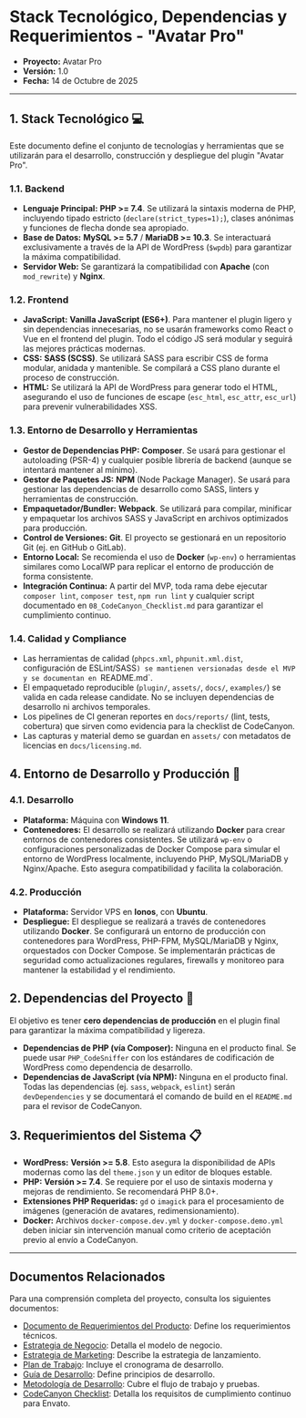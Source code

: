# Stack Tecnológico, Dependencias y Requerimientos - "Avatar Pro"

* **Proyecto:** Avatar Pro
* **Versión:** 1.0
* **Fecha:** 14 de Octubre de 2025

---

## 1. Stack Tecnológico 💻

Este documento define el conjunto de tecnologías y herramientas que se utilizarán para el desarrollo, construcción y despliegue del plugin "Avatar Pro".

### **1.1. Backend**
* **Lenguaje Principal:** **PHP >= 7.4**. Se utilizará la sintaxis moderna de PHP, incluyendo tipado estricto (`declare(strict_types=1);`), clases anónimas y funciones de flecha donde sea apropiado.
* **Base de Datos:** **MySQL >= 5.7** / **MariaDB >= 10.3**. Se interactuará exclusivamente a través de la API de WordPress (`$wpdb`) para garantizar la máxima compatibilidad.
* **Servidor Web:** Se garantizará la compatibilidad con **Apache** (con `mod_rewrite`) y **Nginx**.

### **1.2. Frontend**
* **JavaScript:** **Vanilla JavaScript (ES6+)**. Para mantener el plugin ligero y sin dependencias innecesarias, no se usarán frameworks como React o Vue en el frontend del plugin. Todo el código JS será modular y seguirá las mejores prácticas modernas.
* **CSS:** **SASS (SCSS)**. Se utilizará SASS para escribir CSS de forma modular, anidada y mantenible. Se compilará a CSS plano durante el proceso de construcción.
* **HTML:** Se utilizará la API de WordPress para generar todo el HTML, asegurando el uso de funciones de escape (`esc_html`, `esc_attr`, `esc_url`) para prevenir vulnerabilidades XSS.

### **1.3. Entorno de Desarrollo y Herramientas**
* **Gestor de Dependencias PHP:** **Composer**. Se usará para gestionar el autoloading (PSR-4) y cualquier posible librería de backend (aunque se intentará mantener al mínimo).
* **Gestor de Paquetes JS:** **NPM** (Node Package Manager). Se usará para gestionar las dependencias de desarrollo como SASS, linters y herramientas de construcción.
* **Empaquetador/Bundler:** **Webpack**. Se utilizará para compilar, minificar y empaquetar los archivos SASS y JavaScript en archivos optimizados para producción.
* **Control de Versiones:** **Git**. El proyecto se gestionará en un repositorio Git (ej. en GitHub o GitLab).
* **Entorno Local:** Se recomienda el uso de **Docker** (`wp-env`) o herramientas similares como LocalWP para replicar el entorno de producción de forma consistente.
* **Integración Continua:** A partir del MVP, toda rama debe ejecutar `composer lint`, `composer test`, `npm run lint` y cualquier script documentado en `08_CodeCanyon_Checklist.md` para garantizar el cumplimiento continuo.

### **1.4. Calidad y Compliance**
* Las herramientas de calidad (`phpcs.xml`, `phpunit.xml.dist`, configuración de ESLint/SASS`) se mantienen versionadas desde el MVP y se documentan en `README.md`.
* El empaquetado reproducible (`plugin/`, `assets/`, `docs/`, `examples/`) se valida en cada release candidate. No se incluyen dependencias de desarrollo ni archivos temporales.
* Los pipelines de CI generan reportes en `docs/reports/` (lint, tests, cobertura) que sirven como evidencia para la checklist de CodeCanyon.
* Las capturas y material demo se guardan en `assets/` con metadatos de licencias en `docs/licensing.md`.

## 4. Entorno de Desarrollo y Producción 🐳

### **4.1. Desarrollo**
* **Plataforma:** Máquina con **Windows 11**.
* **Contenedores:** El desarrollo se realizará utilizando **Docker** para crear entornos de contenedores consistentes. Se utilizará `wp-env` o configuraciones personalizadas de Docker Compose para simular el entorno de WordPress localmente, incluyendo PHP, MySQL/MariaDB y Nginx/Apache. Esto asegura compatibilidad y facilita la colaboración.

### **4.2. Producción**
* **Plataforma:** Servidor VPS en **Ionos**, con **Ubuntu**.
* **Despliegue:** El despliegue se realizará a través de contenedores utilizando **Docker**. Se configurará un entorno de producción con contenedores para WordPress, PHP-FPM, MySQL/MariaDB y Nginx, orquestados con Docker Compose. Se implementarán prácticas de seguridad como actualizaciones regulares, firewalls y monitoreo para mantener la estabilidad y el rendimiento.

## 2. Dependencias del Proyecto 🔗

El objetivo es tener **cero dependencias de producción** en el plugin final para garantizar la máxima compatibilidad y ligereza.

* **Dependencias de PHP (vía Composer):** Ninguna en el producto final. Se puede usar `PHP_CodeSniffer` con los estándares de codificación de WordPress como dependencia de desarrollo.
* **Dependencias de JavaScript (vía NPM):** Ninguna en el producto final. Todas las dependencias (ej. `sass`, `webpack`, `eslint`) serán `devDependencies` y se documentará el comando de build en el `README.md` para el revisor de CodeCanyon.

## 3. Requerimientos del Sistema 📋

* **WordPress:** **Versión >= 5.8**. Esto asegura la disponibilidad de APIs modernas como las del `theme.json` y un editor de bloques estable.
* **PHP:** **Versión >= 7.4**. Se requiere por el uso de sintaxis moderna y mejoras de rendimiento. Se recomendará PHP 8.0+.
* **Extensiones PHP Requeridas:** `gd` o `imagick` para el procesamiento de imágenes (generación de avatares, redimensionamiento).
* **Docker:** Archivos `docker-compose.dev.yml` y `docker-compose.demo.yml` deben iniciar sin intervención manual como criterio de aceptación previo al envío a CodeCanyon.

---

## Documentos Relacionados

Para una comprensión completa del proyecto, consulta los siguientes documentos:

- [Documento de Requerimientos del Producto](01_Documento_Requerimientos_Producto.md): Define los requerimientos técnicos.
- [Estrategia de Negocio](02_Estrategia_de_Negocio.md): Detalla el modelo de negocio.
- [Estrategia de Marketing](03_Estrategia_de_Marketing.md): Describe la estrategia de lanzamiento.
- [Plan de Trabajo](04_Plan_de_Trabajo.md): Incluye el cronograma de desarrollo.
- [Guía de Desarrollo](06_Guia_de_Desarrollo.md): Define principios de desarrollo.
- [Metodología de Desarrollo](07_Metodologia_de_Desarrollo.md): Cubre el flujo de trabajo y pruebas.
- [CodeCanyon Checklist](08_CodeCanyon_Checklist.md): Detalla los requisitos de cumplimiento continuo para Envato.